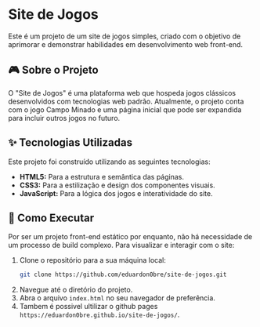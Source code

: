 # Site de Jogos

Este é um projeto de um site de jogos simples, criado com o objetivo de aprimorar e demonstrar habilidades em desenvolvimento web front-end.

## 🎮 Sobre o Projeto

O "Site de Jogos" é uma plataforma web que hospeda jogos clássicos desenvolvidos com tecnologias web padrão. Atualmente, o projeto conta com o jogo Campo Minado e uma página inicial que pode ser expandida para incluir outros jogos no futuro.

## ✨ Tecnologias Utilizadas

Este projeto foi construído utilizando as seguintes tecnologias:

  * **HTML5:** Para a estrutura e semântica das páginas.
  * **CSS3:** Para a estilização e design dos componentes visuais.
  * **JavaScript:** Para a lógica dos jogos e interatividade do site.

## 🚀 Como Executar

Por ser um projeto front-end estático por enquanto, não há necessidade de um processo de build complexo. Para visualizar e interagir com o site:

1.  Clone o repositório para a sua máquina local:
    ```sh
    git clone https://github.com/eduardon0bre/site-de-jogos.git
    ```
2.  Navegue até o diretório do projeto.
3.  Abra o arquivo `index.html` no seu navegador de preferência.
4.  Tambem é possivel ultilizar o github pages `https://eduardon0bre.github.io/site-de-jogos/`.
